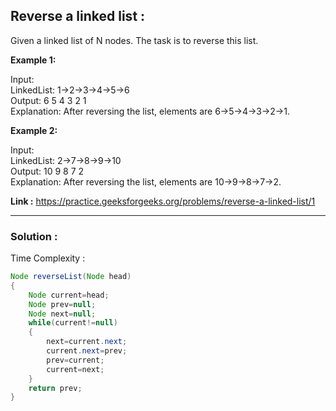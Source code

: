<h2> Reverse a linked list :</h2>

Given a linked list of N nodes. The task is to reverse this list.

**Example 1:**

Input: <br/>
LinkedList: 1->2->3->4->5->6 <br/>
Output: 6 5 4 3 2 1 <br/>
Explanation: After reversing the list, elements are 6->5->4->3->2->1.

**Example 2:**

Input: <br/>
LinkedList: 2->7->8->9->10 <br/>
Output: 10 9 8 7 2 <br/>
Explanation: After reversing the list, elements are 10->9->8->7->2.

**Link :** https://practice.geeksforgeeks.org/problems/reverse-a-linked-list/1

-------------------------------------------------------------------------------------------------------------------------------------------


<h3> Solution : </h3>

Time Complexity :

```java
Node reverseList(Node head)
{
    Node current=head;
    Node prev=null;
    Node next=null;
    while(current!=null)
    {
        next=current.next;
        current.next=prev;
        prev=current;
        current=next;
    }
    return prev;
}
```


